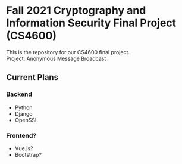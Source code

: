 # Fall 2021 Cryptography and Information Security Final Project (CS4600)
This is the repository for our CS4600 final project. <br>
Project: Anonymous Message Broadcast

## Current Plans
### Backend
- Python
- Django
- OpenSSL

### Frontend?
- Vue.js?
- Bootstrap?